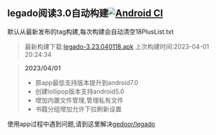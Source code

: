 ## legado阅读3.0自动构建[![Android CI](https://github.com/10bits/gedoor-Build/workflows/Android%20CI/badge.svg)](https://github.com/10bits/gedoor-Build/actions)

默认从最新发布的tag构建,每次构建会自动清空18PlusList.txt

> 最新构建下载:[legado-3.23.040118.apk](https://github.com/nsv2051/gedoor-Build/releases/download/legado-3.23.040118/legado-3.23.040118.apk) 上次构建时间:2023-04-01 20:24:34
<!--start-->
> **2023/04/01**
> 
> * 原app最低支持版本提升到android7.0
> * 创建lollipop版本支持android5.0
> * 增加内置文件管理,管理私有文件
> * 书籍分组增加允许下拉刷新设置
<!--end-->
  
使用app过程中遇到问题,请到这里解决[gedoor/legado](https://github.com/gedoor/legado/issues)

